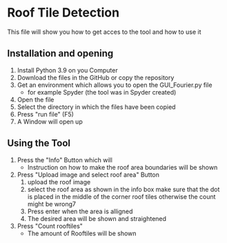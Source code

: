 # Roof Tile Detection 
This file will show you how to get acces to the tool and how to use it


## Installation and opening
1. Install Python 3.9 on you Computer
2. Download the files in the GitHub or copy the repository
3. Get an environment which allows you to open the GUI_Fourier.py file
   - for example Spyder (the tool was in Spyder created)
4. Open the file
5. Select the directory in which the files have been copied
6. Press "run file" (F5)
7. A Window will open up
   
## Using the Tool
1. Press the "Info" Button which will
   - Instruction on how to make the roof area boundaries will be shown
2. Press "Upload image and select roof area" Button
   1. upload the roof image
   2. select the roof area as shown in the info box
      make sure that the dot is placed in the middle of the corner roof tiles otherwise the count might be wrong7
   3. Press enter when the area is alligned
   4. The desired area will be shown and straightened
3. Press "Count rooftiles"
   - The amount of Rooftiles will be shown
